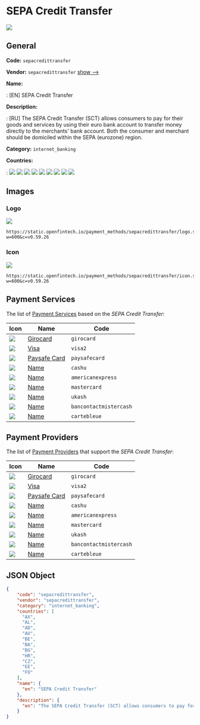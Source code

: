 # SEPA Credit Transfer

![](https://static.openfintech.io/payment_methods/sepacredittransfer/logo.svg?w=400&c=v0.59.26)

## General

**Code:** `sepacredittransfer`

**Vendor:** `sepacredittransfer` [show -->](/vendors/sepacredittransfer/)

**Name:**

:   [EN] SEPA Credit Transfer

**Description:**

:   [RU] The SEPA Credit Transfer (SCT) allows consumers to pay for their goods and services by using their euro bank account to transfer money directly to the merchants' bank account. Both the consumer and merchant should be domiciled within the SEPA (eurozone) region.

**Category:** `internet_banking`

**Countries:**

:   ![](https://cdnjs.cloudflare.com/ajax/libs/flag-icon-css/3.3.0/flags/4x3/ax.svg#w24)
    ![](https://cdnjs.cloudflare.com/ajax/libs/flag-icon-css/3.3.0/flags/4x3/al.svg#w24)
    ![](https://cdnjs.cloudflare.com/ajax/libs/flag-icon-css/3.3.0/flags/4x3/ad.svg#w24)
    ![](https://cdnjs.cloudflare.com/ajax/libs/flag-icon-css/3.3.0/flags/4x3/ba.svg#w24)
    ![](https://cdnjs.cloudflare.com/ajax/libs/flag-icon-css/3.3.0/flags/4x3/cy.svg#w24)
    ![](https://cdnjs.cloudflare.com/ajax/libs/flag-icon-css/3.3.0/flags/4x3/gr.svg#w24)
    ![](https://cdnjs.cloudflare.com/ajax/libs/flag-icon-css/3.3.0/flags/4x3/gg.svg#w24)
    ![](https://cdnjs.cloudflare.com/ajax/libs/flag-icon-css/3.3.0/flags/4x3/gi.svg#w24)
    ![](https://cdnjs.cloudflare.com/ajax/libs/flag-icon-css/3.3.0/flags/4x3/ge.svg#w24)

## Images

### Logo

![](https://static.openfintech.io/payment_methods/sepacredittransfer/logo.svg?w=400&c=v0.59.26#w200)

```
https://static.openfintech.io/payment_methods/sepacredittransfer/logo.svg?w=600&c=v0.59.26
```

### Icon

![](https://static.openfintech.io/payment_methods/sepacredittransfer/icon.svg?w=400&c=v0.59.26#w100)

```
https://static.openfintech.io/payment_methods/sepacredittransfer/icon.svg?w=600&c=v0.59.26
```

## Payment Services

The list of [Payment Services](/payment-services/) based on the _SEPA Credit Transfer_:

|Icon                                                                                                 | Name                      |Code        |
|-----------------------------------------------------------------------------------------------------|---------------------------|------------|
|![](https://static.openfintech.io/payment_methods/girocard/icon.png?w=278&c=v0.59.26#w40)            |[Girocard](#)    |`girocard`            |
|![](https://static.openfintech.io/payment_methods/visa2/icon.png?w=278&c=v0.59.26#w40)               |[Visa](#)        |`visa2`               |
|![](https://static.openfintech.io/payment_methods/paysafecard/icon.png?w=278&c=v0.59.26#w40)         |[Paysafe Card](#)|`paysafecard`         |
|![](https://static.openfintech.io/payment_methods/cashu/icon.png?w=278&c=v0.59.26#w40)               |[Name](#)        |`cashu`               |
|![](https://static.openfintech.io/payment_methods/americanexpress/icon.png?w=278&c=v0.59.26#w40)     |[Name](#)        |`americanexpress`     |
|![](https://static.openfintech.io/payment_methods/mastercard/icon.png?w=278&c=v0.59.26#w40)          |[Name](#)        |`mastercard`          |   
|![](https://static.openfintech.io/payment_methods/ukash/icon.png?w=278&c=v0.59.26#w40)               |[Name](#)        |`ukash`               |
|![](https://static.openfintech.io/payment_methods/bancontactmistercash/icon.png?w=278&c=v0.59.26#w40)|[Name](#)        |`bancontactmistercash`|
|![](https://static.openfintech.io/payment_methods/cartebleue/icon.png?w=278&c=v0.59.26#w40)          |[Name](#)        |`cartebleue`          |

## Payment Providers

The list of [Payment Providers](/payment-providers/) that support the _SEPA Credit Transfer_:

|Icon                                                                                                 | Name                      |Code        |
|-----------------------------------------------------------------------------------------------------|---------------------------|------------|
|![](https://static.openfintech.io/payment_methods/girocard/icon.png?w=278&c=v0.59.26#w40)            |[Girocard](#)    |`girocard`            |
|![](https://static.openfintech.io/payment_methods/visa2/icon.png?w=278&c=v0.59.26#w40)               |[Visa](#)        |`visa2`               |
|![](https://static.openfintech.io/payment_methods/paysafecard/icon.png?w=278&c=v0.59.26#w40)         |[Paysafe Card](#)|`paysafecard`         |
|![](https://static.openfintech.io/payment_methods/cashu/icon.png?w=278&c=v0.59.26#w40)               |[Name](#)        |`cashu`               |
|![](https://static.openfintech.io/payment_methods/americanexpress/icon.png?w=278&c=v0.59.26#w40)     |[Name](#)        |`americanexpress`     |
|![](https://static.openfintech.io/payment_methods/mastercard/icon.png?w=278&c=v0.59.26#w40)          |[Name](#)        |`mastercard`          |   
|![](https://static.openfintech.io/payment_methods/ukash/icon.png?w=278&c=v0.59.26#w40)               |[Name](#)        |`ukash`               |
|![](https://static.openfintech.io/payment_methods/bancontactmistercash/icon.png?w=278&c=v0.59.26#w40)|[Name](#)        |`bancontactmistercash`|
|![](https://static.openfintech.io/payment_methods/cartebleue/icon.png?w=278&c=v0.59.26#w40)          |[Name](#)        |`cartebleue`          |

## JSON Object

```json
{
    "code": "sepacredittransfer",
    "vendor": "sepacredittransfer",
    "category": "internet_banking",
    "countries": [
      "AX",
      "AL",
      "AD",
      "AU",
      "BE",
      "BA",
      "BG",
      "HR",
      "CZ",
      "EE",
      "FO"
    ],
    "name": {
      "en": "SEPA Credit Transfer"
    },
    "description": {
      "en": "The SEPA Credit Transfer (SCT) allows consumers to pay for their goods and services by using their euro bank account to transfer money directly to the merchants' bank account. Both the consumer and merchant should be domiciled within the SEPA (eurozone) region."
    }
}
```